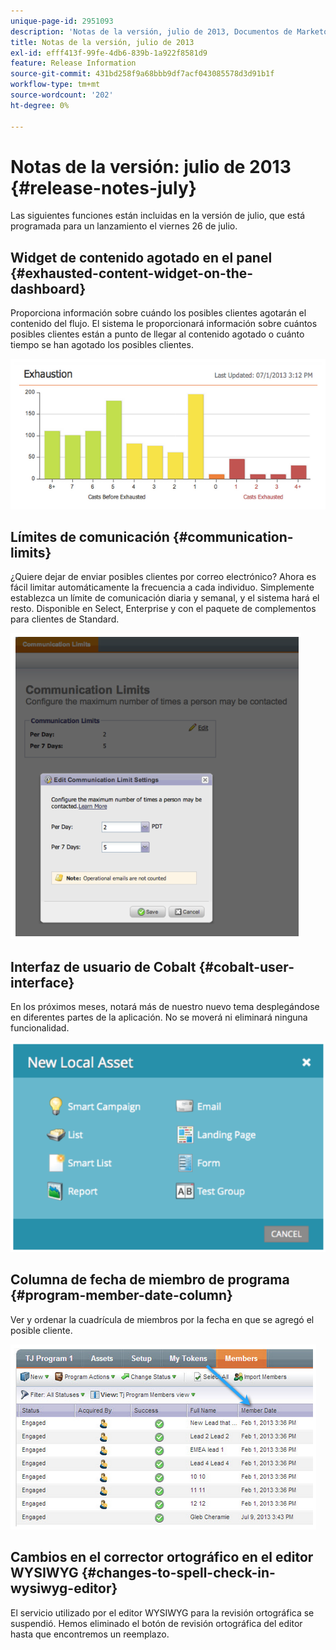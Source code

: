```yaml
---
unique-page-id: 2951093
description: 'Notas de la versión, julio de 2013, Documentos de Marketo: documentación del producto'
title: Notas de la versión, julio de 2013
exl-id: efff413f-99fe-4db6-839b-1a922f8581d9
feature: Release Information
source-git-commit: 431bd258f9a68bbb9df7acf043085578d3d91b1f
workflow-type: tm+mt
source-wordcount: '202'
ht-degree: 0%

---
```


# Notas de la versión: julio de 2013 {#release-notes-july}

Las siguientes funciones están incluidas en la versión de julio, que está programada para un lanzamiento el viernes 26 de julio.

## Widget de contenido agotado en el panel {#exhausted-content-widget-on-the-dashboard}

Proporciona información sobre cuándo los posibles clientes agotarán el contenido del flujo. El sistema le proporcionará información sobre cuántos posibles clientes están a punto de llegar al contenido agotado o cuánto tiempo se han agotado los posibles clientes.

![](assets/image2014-9-22-16-3a30-3a50.png)

## Límites de comunicación {#communication-limits}

¿Quiere dejar de enviar posibles clientes por correo electrónico? Ahora es fácil limitar automáticamente la frecuencia a cada individuo. Simplemente establezca un límite de comunicación diaria y semanal, y el sistema hará el resto. Disponible en Select, Enterprise y con el paquete de complementos para clientes de Standard.

![](assets/image2014-9-22-16-3a31-3a13.png)

## Interfaz de usuario de Cobalt {#cobalt-user-interface}

En los próximos meses, notará más de nuestro nuevo tema desplegándose en diferentes partes de la aplicación. No se moverá ni eliminará ninguna funcionalidad.

![](assets/image2014-9-22-16-3a31-3a42.png)

## Columna de fecha de miembro de programa {#program-member-date-column}

Ver y ordenar la cuadrícula de miembros por la fecha en que se agregó el posible cliente.

![](assets/image2014-9-22-16-3a32-3a1.png)

## Cambios en el corrector ortográfico en el editor WYSIWYG {#changes-to-spell-check-in-wysiwyg-editor}

El servicio utilizado por el editor WYSIWYG para la revisión ortográfica se suspendió. Hemos eliminado el botón de revisión ortográfica del editor hasta que encontremos un reemplazo.
